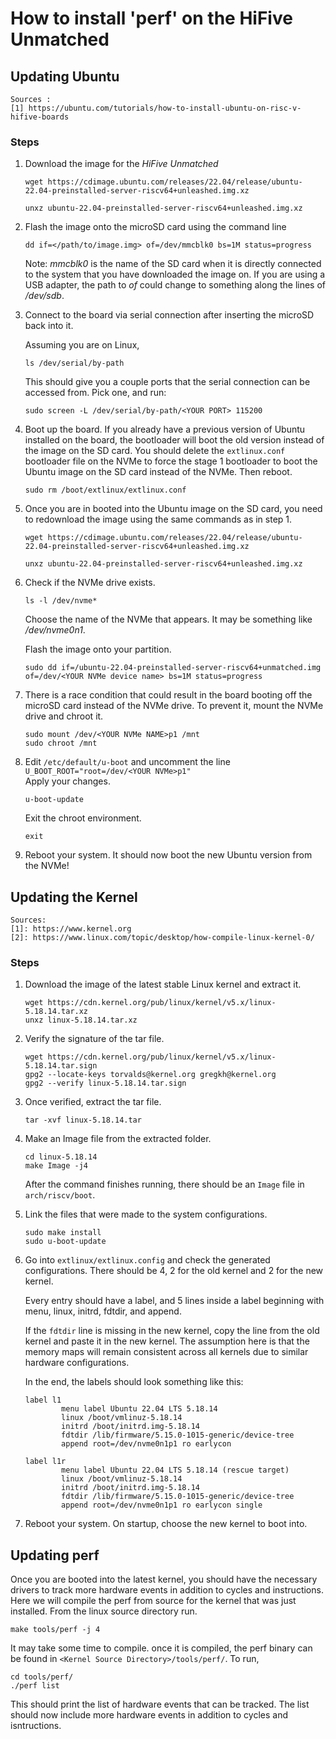 # How to install 'perf' on the HiFive Unmatched

## Updating Ubuntu

```
Sources : 
[1] https://ubuntu.com/tutorials/how-to-install-ubuntu-on-risc-v-hifive-boards
```

### Steps
1. Download the image for the _HiFive Unmatched_ </br>
    ```
    wget https://cdimage.ubuntu.com/releases/22.04/release/ubuntu-22.04-preinstalled-server-riscv64+unleashed.img.xz
    
    unxz ubuntu-22.04-preinstalled-server-riscv64+unleashed.img.xz
    ```

2. Flash the image onto the microSD card using the command line
    ```
    dd if=</path/to/image.img> of=/dev/mmcblk0 bs=1M status=progress
    ```
    Note: _mmcblk0_ is the name of the SD card when it is directly connected to the system that you have downloaded the image on. If you are using a USB adapter, the path to _of_ could change to something along the lines of _/dev/sdb_.

3. Connect to the board via serial connection after inserting the microSD back into it. <br>

    Assuming you are on Linux, <br>

    ``` 
    ls /dev/serial/by-path 
    ```

    This should give you a couple ports that the serial connection can be accessed from. Pick one, and run:

    ``` 
    sudo screen -L /dev/serial/by-path/<YOUR PORT> 115200 
    ``` 

4. Boot up the board. If you already have a previous version of Ubuntu installed on the board, the bootloader will boot the old version instead of the image on the SD card. You should delete the ```extlinux.conf``` bootloader file on the NVMe to force the stage 1 bootloader to boot the Ubuntu image on the SD card instead of the NVMe. Then reboot.
    ```
    sudo rm /boot/extlinux/extlinux.conf
    ```
5. Once you are in booted into the Ubuntu image on the SD card, you need to redownload the image using the same commands as in step 1.
    ```
    wget https://cdimage.ubuntu.com/releases/22.04/release/ubuntu-22.04-preinstalled-server-riscv64+unleashed.img.xz
    
    unxz ubuntu-22.04-preinstalled-server-riscv64+unleashed.img.xz
    ```

5. Check if the NVMe drive exists.
    ```
    ls -l /dev/nvme*
    ```
    Choose the name of the NVMe that appears. It may be something like _/dev/nvme0n1_. <br>
    
    Flash the image onto your partition.
    ```
    sudo dd if=/ubuntu-22.04-preinstalled-server-riscv64+unmatched.img of=/dev/<YOUR NVMe device name> bs=1M status=progress
    ```

6. There is a race condition that could result in the board booting off the microSD card instead of the NVMe drive. To prevent it, mount the NVMe drive and chroot it.
    ```
    sudo mount /dev/<YOUR NVMe NAME>p1 /mnt
    sudo chroot /mnt
    ```

7. Edit ```/etc/default/u-boot``` and uncomment the line ```U_BOOT_ROOT="root=/dev/<YOUR NVMe>p1"``` <br>
    Apply your changes.
    ```
    u-boot-update
    ```
    Exit the chroot environment.
    ```
    exit
    ```

8. Reboot your system. It should now boot the new Ubuntu version from the NVMe!

## Updating the Kernel

``` 
Sources: 
[1]: https://www.kernel.org 
[2]: https://www.linux.com/topic/desktop/how-compile-linux-kernel-0/
```


### Steps
1. Download the image of the latest stable Linux kernel and extract it.

    ``` 
    wget https://cdn.kernel.org/pub/linux/kernel/v5.x/linux-5.18.14.tar.xz
    unxz linux-5.18.14.tar.xz
    ```

2. Verify the signature of the tar file.

    ```
    wget https://cdn.kernel.org/pub/linux/kernel/v5.x/linux-5.18.14.tar.sign
    gpg2 --locate-keys torvalds@kernel.org gregkh@kernel.org
    gpg2 --verify linux-5.18.14.tar.sign
    ```

3. Once verified, extract the tar file.

    ```
    tar -xvf linux-5.18.14.tar 
    ```

2. Make an Image file from the extracted folder.

    ``` 
    cd linux-5.18.14
    make Image -j4
    ```

    After the command finishes running, there should be an ```Image``` file in ```arch/riscv/boot```.

3. Link the files that were made to the system configurations.

    ```
    sudo make install
    sudo u-boot-update
    ```

4. Go into ```extlinux/extlinux.config``` and check the generated configurations. There should be 4, 2 for the old kernel and 2 for the new kernel.

    Every entry should have a label, and 5 lines inside a label beginning with menu, linux, initrd, fdtdir, and append.

    If the ```fdtdir``` line is missing in the new kernel, copy the line from the old kernel and paste it in the new kernel. The assumption here is that the memory maps will remain consistent across all kernels due to similar hardware configurations.

    In the end, the labels should look something like this:

    ```
    label l1
            menu label Ubuntu 22.04 LTS 5.18.14
            linux /boot/vmlinuz-5.18.14
            initrd /boot/initrd.img-5.18.14
            fdtdir /lib/firmware/5.15.0-1015-generic/device-tree
            append root=/dev/nvme0n1p1 ro earlycon

    label l1r
            menu label Ubuntu 22.04 LTS 5.18.14 (rescue target)
            linux /boot/vmlinuz-5.18.14
            initrd /boot/initrd.img-5.18.14
            fdtdir /lib/firmware/5.15.0-1015-generic/device-tree
            append root=/dev/nvme0n1p1 ro earlycon single
    ``` 
5. Reboot your system. On startup, choose the new kernel to boot into.

## Updating perf
Once you are booted into the latest kernel, you should have the necessary drivers
to track more hardware events in addition to cycles and instructions. Here we
will compile the perf from source for the kernel that was just installed. From
the linux source directory run.


    make tools/perf -j 4
    
It may take some time to compile. once it is compiled, the perf binary can be
found in ```<Kernel Source Directory>/tools/perf/```. To run,

    cd tools/perf/
    ./perf list

This should print the list of hardware events that can be tracked. The list
should now include more hardware events in addition to cycles and isntructions.